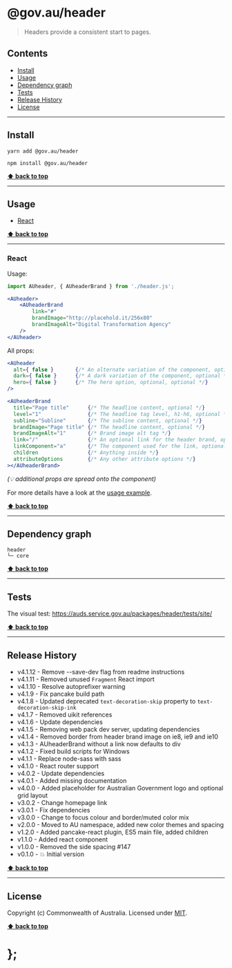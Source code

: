 @gov.au/header
============

> Headers provide a consistent start to pages.


## Contents

* [Install](#install)
* [Usage](#usage)
* [Dependency graph](#dependency-graph)
* [Tests](#tests)
* [Release History](#release-history)
* [License](#license)


----------------------------------------------------------------------------------------------------------------------------------------------------------------


## Install


```shell
yarn add @gov.au/header
```

```shell
npm install @gov.au/header
```


**[⬆ back to top](#contents)**


----------------------------------------------------------------------------------------------------------------------------------------------------------------


## Usage


* [React](#react)


**[⬆ back to top](#contents)**


----------------------------------------------------------------------------------------------------------------------------------------------------------------


### React

Usage:

```jsx
import AUheader, { AUheaderBrand } from './header.js';

<AUheader>
	<AUheaderBrand
		link="#"
		brandImage="http://placehold.it/256x80"
		brandImageAlt="Digital Transformation Agency"
	/>
</AUheader>
```

All props:

```jsx
<AUheader
  alt={ false }       {/* An alternate variation of the component, optional */}
  dark={ false }      {/* A dark variation of the component, optional */}
  hero={ false }      {/* The hero option, optional, optional */}
/>

<AUheaderBrand
  title="Page title"      {/* The headline content, optional */}
  level="1"               {/* The headline tag level, h1-h6, optional */}
  subline="Subline"       {/* The subline content, optional */}
  brandImage="Page title" {/* The headline content, optional */}
  brandImageAlt="1"       {/* Brand image alt tag */}
  link="/"                {/* An optional link for the header brand, optional */}
  linkComponent="a"       {/* The component used for the link, optional */}
  children                {/* Anything inside */}
  attributeOptions        {/* Any other attribute options */}
></AUheaderBrand>
```
_(💡 additional props are spread onto the component)_

For more details have a look at the [usage example](https://github.com/govau/design-system-components/tree/master/packages/header/tests/react/index.js).


**[⬆ back to top](#contents)**


----------------------------------------------------------------------------------------------------------------------------------------------------------------


## Dependency graph

```shell
header
└─ core
```


**[⬆ back to top](#contents)**


----------------------------------------------------------------------------------------------------------------------------------------------------------------


## Tests

The visual test: https://auds.service.gov.au/packages/header/tests/site/


**[⬆ back to top](#contents)**


----------------------------------------------------------------------------------------------------------------------------------------------------------------


## Release History

* v4.1.12 - Remove --save-dev flag from readme instructions
* v4.1.11 - Removed unused `Fragment` React import
* v4.1.10 - Resolve autoprefixer warning
* v4.1.9 - Fix pancake build path
* v4.1.8 - Updated deprecated `text-decoration-skip` property to `text-decoration-skip-ink`
* v4.1.7 - Removed uikit references
* v4.1.6 - Update dependencies
* v4.1.5 - Removing web pack dev server, updating dependencies
* v4.1.4 - Removed border from header brand image on ie8, ie9 and ie10
* v4.1.3 - AUheaderBrand without a link now defaults to div
* v4.1.2 - Fixed build scripts for Windows
* v4.1.1 - Replace node-sass with sass
* v4.1.0 - React router support
* v4.0.2 - Update dependencies
* v4.0.1 - Added missing documentation
* v4.0.0 - Added placeholder for Australian Government logo and optional grid layout
* v3.0.2 - Change homepage link
* v3.0.1 - Fix dependencies
* v3.0.0 - Change to focus colour and border/muted color mix
* v2.0.0 - Moved to AU namespace, added new color themes and spacing
* v1.2.0 - Added pancake-react plugin, ES5 main file, added children
* v1.1.0 - Added react component
* v1.0.0 - Removed the side spacing #147
* v0.1.0 - 💥 Initial version


**[⬆ back to top](#contents)**


----------------------------------------------------------------------------------------------------------------------------------------------------------------


## License

Copyright (c) Commonwealth of Australia.
Licensed under [MIT](https://raw.githubusercontent.com/govau/design-system-components/packages/core/master/LICENSE).


**[⬆ back to top](#contents)**

# };
